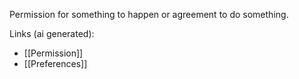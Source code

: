 Permission for something to happen or agreement to do something.

Links (ai generated):
 - [[Permission]]
 - [[Preferences]]
